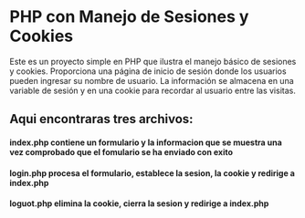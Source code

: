 # PHP con Manejo de Sesiones y Cookies

Este es un proyecto simple en PHP que ilustra el manejo básico de sesiones y cookies. Proporciona una página de inicio de sesión donde los usuarios pueden ingresar su nombre de usuario. La información se almacena en una variable de sesión y en una cookie para recordar al usuario entre las visitas.

## Aqui encontraras tres archivos:
#### index.php contiene un formulario y la informacion que se muestra una vez comprobado que el fomulario se ha enviado con exito
#### login.php procesa el formulario, establece la sesion, la cookie y redirige a index.php
#### loguot.php elimina la cookie, cierra la sesion y redirige a index.php
